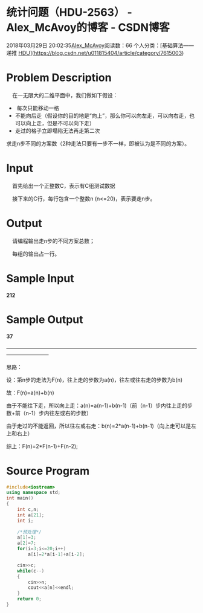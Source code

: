 # 统计问题（HDU-2563） - Alex_McAvoy的博客 - CSDN博客





2018年03月29日 20:02:35[Alex_McAvoy](https://me.csdn.net/u011815404)阅读数：66
个人分类：[基础算法——递推																[HDU](https://blog.csdn.net/u011815404/article/category/7923257)](https://blog.csdn.net/u011815404/article/category/7615003)








# Problem Description

    在一无限大的二维平面中，我们做如下假设：
-  每次只能移动一格
- 不能向后走（假设你的目的地是“向上”，那么你可以向左走，可以向右走，也可以向上走，但是不可以向下走）
- 走过的格子立即塌陷无法再走第二次

求走n步不同的方案数（2种走法只要有一步不一样，即被认为是不同的方案）。

# Input

    首先给出一个正整数C，表示有C组测试数据

    接下来的C行，每行包含一个整数n (n<=20)，表示要走n步。

# Output

    请编程输出走n步的不同方案总数；

    每组的输出占一行。

# Sample Input

**212**

# Sample Output

**37**

————————————————————————————————————————————

思路：

设：第n步的走法为F(n)，往上走的步数为a(n)，往左或往右走的步数为b(n)

故：F(n)=a(n)+b(n)

由于不能往下走，所以向上走：a(n)=a(n-1)+b(n-1)（前（n-1）步内往上走的步数+前（n-1）步内往左或右的步数）

由于走过的不能返回，所以往左或右走：b(n)=2*a(n-1)+b(n-1)（向上走可以是左上和右上）

综上：F(n)=2*F(n-1)+F(n-2);

# Source Program

```cpp
#include<iostream>
using namespace std;
int main()
{
    int c,n;
    int a[21];
    int i;
    
    /*预处理*/
    a[1]=3;
    a[2]=7;
    for(i=3;i<=20;i++)
        a[i]=2*a[i-1]+a[i-2];

    cin>>c;
    while(c--)
    {
        cin>>n;
        cout<<a[n]<<endl;
    }
    return 0;
}
```






